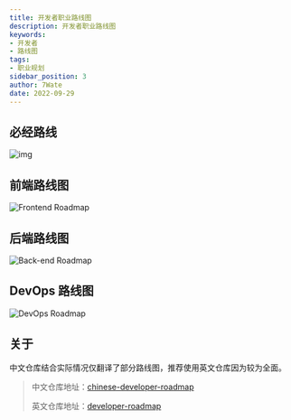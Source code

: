 ```yaml
---
title: 开发者职业路线图
description: 开发者职业路线图
keywords:
- 开发者
- 路线图
tags:
- 职业规划
sidebar_position: 3
author: 7Wate
date: 2022-09-29
---
```


## 必经路线

![img](https://static.7wate.com/img/2022/09/29/97b68d44a45dd.png)

## 前端路线图

![Frontend Roadmap](https://static.7wate.com/img/2022/09/29/4176c8d3f51de.png)

## 后端路线图

![Back-end Roadmap](https://static.7wate.com/img/2022/09/29/338e2bc1c90d4.png)

## DevOps 路线图

![DevOps Roadmap](https://static.7wate.com/img/2022/09/29/ad97974eda242.png)

## 关于

中文仓库结合实际情况仅翻译了部分路线图，推荐使用英文仓库因为较为全面。

> 中文仓库地址：[chinese-developer-roadmap](https://github.com/ironman1987/chinese-developer-roadmap)
>
> 英文仓库地址：[developer-roadmap](https://github.com/kamranahmedse/developer-roadmap)

